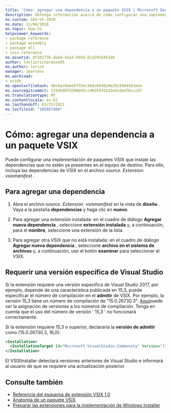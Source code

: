 ```yaml
---
title: 'Cómo: agregar una dependencia a un paquete VSIX | Microsoft Docs'
description: Obtenga información acerca de cómo configurar una implementación de paquetes VSIX que instala las dependencias que no están ya presentes en el equipo de destino.
ms.custom: SEO-VS-2020
ms.date: 11/04/2016
ms.topic: how-to
helpviewer_keywords:
- package reference
- package assembly
- package dll
- vsix reference
ms.assetid: 8f20177b-dab9-43a3-b959-81a591b451d6
author: leslierichardson95
ms.author: lerich
manager: jmartens
ms.workload:
- vssdk
ms.openlocfilehash: 48c6ac0abd5ffb6c36dc894829e29c9304563a5e
ms.sourcegitcommit: f2916d8fd296b92cc402597d1d1eecda4f6cccbf
ms.translationtype: MT
ms.contentlocale: es-ES
ms.lasthandoff: 03/25/2021
ms.locfileid: "105057408"
---
```

# <a name="how-to-add-a-dependency-to-a-vsix-package"></a>Cómo: agregar una dependencia a un paquete VSIX

Puede configurar una implementación de paquetes VSIX que instale las dependencias que no estén ya presentes en el equipo de destino. Para ello, incluya las dependencias de VSIX en el archivo *source. Extension. vsixmanifest* .

## <a name="to-add-a-dependency"></a>Para agregar una dependencia

1. Abra el archivo *source. Extension. vsixmanifest* en la vista de **diseño** . Vaya a la pestaña **dependencias** y haga clic en **nuevo**.

2. Para agregar una extensión instalada: en el cuadro de diálogo **Agregar nueva dependencia** , seleccione **extensión instalada** y, a continuación, para el **nombre**, seleccione una extensión de la lista.

3. Para agregar otra VSIX que no está instalada: en el cuadro de diálogo **Agregar nueva dependencia** , seleccione **archivo en el sistema de archivos** y, a continuación, use el botón **examinar** para seleccionar el VSIX.

## <a name="require-a-specific-visual-studio-release"></a>Requerir una versión específica de Visual Studio

Si la extensión requiere una versión específica de Visual Studio 2017, por ejemplo, depende de una característica publicada en 15,3, puede especificar el número de compilación en el **admitir** de VSIX. Por ejemplo, la versión 15,3 tiene un número de compilación de "15.0.26730.3". [Aquí](../install/visual-studio-build-numbers-and-release-dates.md)puede ver la asignación de versiones a los números de compilación. Tenga en cuenta que el uso del número de versión ' 15,3 ' no funcionará correctamente.

Si la extensión requiere 15,3 o superior, declararía la **versión de admitir** como [15.0.26730.3, 16,0):

```xml
<Installation>
  <InstallationTarget Id="Microsoft.VisualStudio.Community" Version="[15.0.26730.3, 16.0)" />
</Installation>
```

El VSIXInstaller detectará versiones anteriores de Visual Studio e informará al usuario de que se requiere una actualización posterior.

## <a name="see-also"></a>Consulte también

- [Referencia del esquema de extensión VSIX 1,0](/previous-versions/dd393700(v=vs.110))
- [Anatomía de un paquete VSIX](../extensibility/anatomy-of-a-vsix-package.md)
- [Preparar las extensiones para la implementación de Windows Installer](../extensibility/preparing-extensions-for-windows-installer-deployment.md)